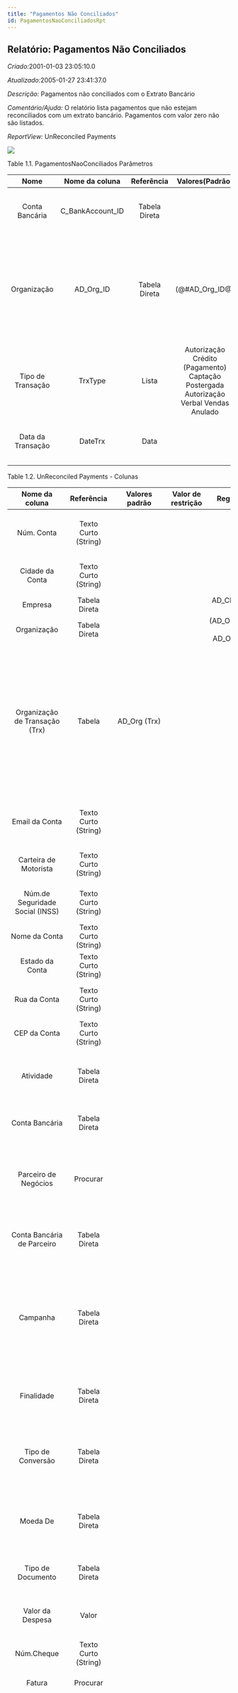 ```yaml
---
title: "Pagamentos Não Conciliados"
id: PagamentosNaoConciliadosRpt
---
```

<div id="d162283e1" class="section chapter">

<div class="titlepage">

<div>

<div>

## Relatório: Pagamentos Não Conciliados

</div>

</div>

</div>

<span class="emphasis"> *Criado:*</span>2001-01-03 23:05:10.0

<span class="emphasis">*Atualizado:*</span>2005-01-27 23:41:37.0

<span class="emphasis"> *Descrição:* </span>Pagamentos não conciliados
com o Extrato Bancário

<span class="emphasis"> *Comentário/Ajuda:* </span>O relatório lista
pagamentos que não estejam reconciliados com um extrato bancário.
Pagamentos com valor zero não são listados.

<span class="emphasis"> *ReportView:* </span>UnReconciled Payments

![](/img/manual/PagamentosNaoConciliados.png)

<div id="d162283e26" class="table">

<div class="table-title">

Table 1.1. PagamentosNaoConciliados
Parâmetros

</div>

<div class="table-contents">

|       Nome        |   Nome da coluna   |  Referência   |                                    Valores(Padrão)                                    |                 Descrição                 |                                                                      Comentário/Ajuda                                                                       |
| :---------------: | :----------------: | :-----------: | :-----------------------------------------------------------------------------------: | :---------------------------------------: | :---------------------------------------------------------------------------------------------------------------------------------------------------------: |
|  Conta Bancária   | C\_BankAccount\_ID | Tabela Direta |                                                                                       |              Conta no Banco               |                                                    A "Conta Bancária" identifica uma conta neste Banco.                                                     |
|    Organização    |    AD\_Org\_ID     | Tabela Direta |                                   (@\#AD\_Org\_ID@)                                   | Entidade organizacional dentro da Empresa | Uma "Organização" é uma unidade de sua "Empresa" ou "Entidade Legal" - os exemplos são loja, departamento. Você pode compartilhar dados entre organizações. |
| Tipo de Transação |      TrxType       |     Lista     | Autorização Crédito (Pagamento) Captação Postergada Autorização Verbal Vendas Anulado |  Tipo de transação de cartão de crédito   |                             O "Tipo de Transação" indica o tipo de transação a ser submetida à Companhia de Cartão de Crédito.                              |
| Data da Transação |      DateTrx       |     Data      |                                                                                       |             Data da Transação             |                                                 A "Data da Transação" indica a data da transação comercial.                                                 |

</div>

</div>

  

<div id="d162283e103" class="table">

<div class="table-title">

Table 1.2. UnReconciled Payments -
Colunas

</div>

<div class="table-contents">

|         Nome da coluna          |      Referência      |                                                                         Valores padrão                                                                          | Valor de restrição |                Regra de validação                |                                    Descrição                                     |                                                                                                                                                                                                                                                                                                                                                        Comentário/Ajuda                                                                                                                                                                                                                                                                                                                                                         |
| :-----------------------------: | :------------------: | :-------------------------------------------------------------------------------------------------------------------------------------------------------------: | :----------------: | :----------------------------------------------: | :------------------------------------------------------------------------------: | :-----------------------------------------------------------------------------------------------------------------------------------------------------------------------------------------------------------------------------------------------------------------------------------------------------------------------------------------------------------------------------------------------------------------------------------------------------------------------------------------------------------------------------------------------------------------------------------------------------------------------------------------------------------------------------------------------------------------------------: |
|           Núm. Conta            | Texto Curto (String) |                                                                                                                                                                 |                    |                                                  |                                  Account Number                                  |                                                                                                                                                                                                                                                                                                                             The Account Number indicates the Number assigned to this bank account.                                                                                                                                                                                                                                                                                                                              |
|         Cidade da Conta         | Texto Curto (String) |                                                                                                                                                                 |                    |                                                  |                    City or the Credit Card or Account Holder                     |                                                                                                                                                                                                                                                                                                                            The Account City indicates the City of the Credit Card or Account holder                                                                                                                                                                                                                                                                                                                             |
|             Empresa             |    Tabela Direta     |                                                                                                                                                                 |                    |        AD\_Client.AD\_Client\_ID \< \> 0         |                                   (ver acima)                                    |                                                                                                                                                                                                                                                                                                                                                           (ver acima)                                                                                                                                                                                                                                                                                                                                                           |
|           Organização           |    Tabela Direta     |                                                                                                                                                                 |                    | (AD\_Org.IsSummary='N' OR AD\_Org.AD\_Org\_ID=0) |                                   (ver acima)                                    |                                                                                                                                                                                                                                                                                                                                                           (ver acima)                                                                                                                                                                                                                                                                                                                                                           |
| Organização de Transação (Trx)  |        Tabela        |                                                                          AD\_Org (Trx)                                                                          |                    |                                                  |                      Performing or initiating organization                       |                                                                                                                                                                                                                                   The organization which performs or initiates this transaction (for another organization). The owning Organization may not be the transaction organization in a service bureau environment, with centralized services, and inter-organization transactions.                                                                                                                                                                                                                                    |
|         Email da Conta          | Texto Curto (String) |                                                                                                                                                                 |                    |                                                  |                                  Email Address                                   |                                                                                                                                                                                                                                                                                                                      The EMail Address indicates the EMail address off the Credit Card or Account holder.                                                                                                                                                                                                                                                                                                                       |
|      Carteira de Motorista      | Texto Curto (String) |                                                                                                                                                                 |                    |                                                  |                     Payment Identification - Driver License                      |                                                                                                                                                                                                                                                                                                                                       The Driver's License being used as identification.                                                                                                                                                                                                                                                                                                                                        |
| Núm.de Seguridade Social (INSS) | Texto Curto (String) |                                                                                                                                                                 |                    |                                                  |                   Payment Identification - Social Security No                    |                                                                                                                                                                                                                                                                                                                                    The Social Security number being used as identification.                                                                                                                                                                                                                                                                                                                                     |
|          Nome da Conta          | Texto Curto (String) |                                                                                                                                                                 |                    |                                                  |                      Name on Credit Card or Account holder                       |                                                                                                                                                                                                                                                                                                                                         The Name of the Credit Card or Account holder.                                                                                                                                                                                                                                                                                                                                          |
|         Estado da Conta         | Texto Curto (String) |                                                                                                                                                                 |                    |                                                  |                    State of the Credit Card or Account holder                    |                                                                                                                                                                                                                                                                                                                                         The State of the Credit Card or Account holder                                                                                                                                                                                                                                                                                                                                          |
|          Rua da Conta           | Texto Curto (String) |                                                                                                                                                                 |                    |                                                  |               Street address of the Credit Card or Account holder                |                                                                                                                                                                                                                                                                                                                                    The Street Address of the Credit Card or Account holder.                                                                                                                                                                                                                                                                                                                                     |
|          CEP da Conta           | Texto Curto (String) |                                                                                                                                                                 |                    |                                                  |                  Zip Code of the Credit Card or Account Holder                   |                                                                                                                                                                                                                                                                                                                                       The Zip Code of the Credit Card or Account Holder.                                                                                                                                                                                                                                                                                                                                        |
|            Atividade            |    Tabela Direta     |                                                                                                                                                                 |                    |                                                  |                                Business Activity                                 |                                                                                                                                                                                                                                                                                                                     Activities indicate tasks that are performed and used to utilize Activity based Costing                                                                                                                                                                                                                                                                                                                     |
|         Conta Bancária          |    Tabela Direta     |                                                                                                                                                                 |                    |                                                  |                               Account at the Bank                                |                                                                                                                                                                                                                                                                                                                                      The Bank Account identifies an account at this Bank.                                                                                                                                                                                                                                                                                                                                       |
|      Parceiro de Negócios       |       Procurar       |                                                                                                                                                                 |                    |                                                  |                          Identifies a Business Partner                           |                                                                                                                                                                                                                                                                                                         A Business Partner is anyone with whom you transact. This can include Vendor, Customer, Employee or Salesperson                                                                                                                                                                                                                                                                                                         |
|   Conta Bancária de Parceiro    |    Tabela Direta     |                                                                                                                                                                 |                    |                                                  |                       Bank Account of the Business Partner                       |                                                                                                                                                                                                                                                                                                                    The Partner Bank Account identifies the bank account to be used for this Business Partner                                                                                                                                                                                                                                                                                                                    |
|            Campanha             |    Tabela Direta     |                                                                                                                                                                 |                    |                                                  |                                Marketing Campaign                                |                                                                                                                                                                                                                                                                              The Campaign defines a unique marketing program. Projects can be associated with a pre defined Marketing Campaign. You can then report based on a specific Campaign.                                                                                                                                                                                                                                                                               |
|           Finalidade            |    Tabela Direta     |                                                                                                                                                                 |                    |                                                  |                           Additional document charges                            |                                                                                                                                                                                                                                                                                                                             The Charge indicates a type of Charge (Handling, Shipping, Restocking)                                                                                                                                                                                                                                                                                                                              |
|        Tipo de Conversão        |    Tabela Direta     |                                                                                                                                                                 |                    |                                                  |                          Currency Conversion Rate Type                           |                                                                                                                                                                                                                                                                                                     The Currency Conversion Rate Type lets you define different type of rates, e.g. Spot, Corporate and/or Sell/Buy rates.                                                                                                                                                                                                                                                                                                      |
|            Moeda De             |    Tabela Direta     |                                                                                                                                                                 |                    |                                                  |                           The Currency for this record                           |                                                                                                                                                                                                                                                                                                                          Indicates the Currency to be used when processing or reporting on this record                                                                                                                                                                                                                                                                                                                          |
|        Tipo de Documento        |    Tabela Direta     |                                                                                                                                                                 |                    |                                                  |                              Document type or rules                              |                                                                                                                                                                                                                                                                                                                               The Document Type determines document sequence and processing rules                                                                                                                                                                                                                                                                                                                               |
|        Valor da Despesa         |        Valor         |                                                                                                                                                                 |                    |                                                  |                                  Charge Amount                                   |                                                                                                                                                                                                                                                                                                                                The Charge Amount indicates the amount for an additional charge.                                                                                                                                                                                                                                                                                                                                 |
|           Núm.Cheque            | Texto Curto (String) |                                                                                                                                                                 |                    |                                                  |                                   Check Number                                   |                                                                                                                                                                                                                                                                                                                                       The Check Number indicates the number on the check.                                                                                                                                                                                                                                                                                                                                       |
|             Fatura              |       Procurar       |                                                                                                                                                                 |                    |                                                  |                                Invoice Identifier                                |                                                                                                                                                                                                                                                                                                                                                      The Invoice Document.                                                                                                                                                                                                                                                                                                                                                      |
|             Pedido              |       Procurar       |                                                                                                                                                                 |                    |                                                  |                                      Order                                       |                                                                                                                                                                                                                                                          The Order is a control document. The Order is complete when the quantity ordered is the same as the quantity shipped and invoiced. When you close an order, unshipped (backordered) quantities are cancelled.                                                                                                                                                                                                                                                          |
|        Lote de Pagamento        |       Procurar       |                                                                                                                                                                 |                    |                                                  |                              Payment batch for EFT                               |                                                                                                                                                                                                                                                                                                                                             Electronic Fund Transfer Payment Batch.                                                                                                                                                                                                                                                                                                                                             |
|            Pagamento            |       Procurar       |                                                                                                                                                                 |                    |                                                  |                                Payment identifier                                |                                                                                                                                                                                                                                                                                                                                       The Payment is a unique identifier of this payment.                                                                                                                                                                                                                                                                                                                                       |
|             Projeto             |    Tabela Direta     |                                                                                                                                                                 |                    |                                                  |                                Financial Project                                 |                                                                                                                                                                                                                                                                                                                           A Project allows you to track and control internal or external activities.                                                                                                                                                                                                                                                                                                                            |
|             Criado              |      Data+Hora       |                                                                            (SYSDATE)                                                                            |                    |                                                  |                           Date this record was created                           |                                                                                                                                                                                                                                                                                                                               The Created field indicates the date that this record was created.                                                                                                                                                                                                                                                                                                                                |
|           Criado por            |        Tabela        |                                                                            AD\_User                                                                             |                    |                                                  |                          User who created this records                           |                                                                                                                                                                                                                                                                                                                                The Created By field indicates the user who created this record.                                                                                                                                                                                                                                                                                                                                 |
|          Validade Mês           |       Inteiro        |                                                                                                                                                                 |                    |                                                  |                                   Expiry Month                                   |                                                                                                                                                                                                                                                                                                                                The Expiry Month indicates the expiry month for this credit card.                                                                                                                                                                                                                                                                                                                                |
|          Validade Ano           |       Inteiro        |                                                                                                                                                                 |                    |                                                  |                                   Expiry Year                                    |                                                                                                                                                                                                                                                                                                                                 The Expiry Year indicates the expiry year for this credit card.                                                                                                                                                                                                                                                                                                                                 |
|             Número              | Texto Curto (String) |                                                                                                                                                                 |                    |                                                  |                                Credit Card Number                                |                                                                                                                                                                                                                                                                                                                    The Credit Card number indicates the number on the credit card, without blanks or spaces.                                                                                                                                                                                                                                                                                                                    |
|        Cartão de Crédito        |        Lista         |                               Amex Cabal ATM Diners Elo Hipercard MasterCard Discover Outros Cartão de Compras Sorocred Aura Visa                               |                    |                                                  |                           Credit Card (Visa, MC, AmEx)                           |                                                                                                                                                                                                                                                                                                             The Credit Card drop down list box is used for selecting the type of Credit Card presented for payment.                                                                                                                                                                                                                                                                                                             |
|      Código de Verificação      | Texto Curto (String) |                                                                                                                                                                 |                    |                                                  |                   Credit Card Verification code on credit card                   |                                                                                                                                                                                                                                                                                                 The Credit Card Verification indicates the verification code on the credit card (AMEX 4 digits on front; MC,Visa 3 digits back)                                                                                                                                                                                                                                                                                                 |
|          Data da Conta          |         Data         |                                                                                                                                                                 |                    |                                                  |                                 Accounting Date                                  |                                                                                                                                                                                                                                                                               The Accounting Date indicates the date to be used on the General Ledger account entries generated from this document. It is also used for any currency conversion.                                                                                                                                                                                                                                                                                |
|        Data da Transação        |         Data         |                                                                                                                                                                 |                    |                                                  |                                 Transaction Date                                 |                                                                                                                                                                                                                                                                                                                                   The Transaction Date indicates the date of the transaction.                                                                                                                                                                                                                                                                                                                                   |
|            Descrição            | Texto Curto (String) |                                                                                                                                                                 |                    |                                                  |                     Optional short description of the record                     |                                                                                                                                                                                                                                                                                                                                           A description is limited to 255 characters.                                                                                                                                                                                                                                                                                                                                           |
|        Valor do Desconto        |        Valor         |                                                                                                                                                                 |                    |                                                  |                          Calculated amount of discount                           |                                                                                                                                                                                                                                                                                                                            The Discount Amount indicates the discount amount for a document or line.                                                                                                                                                                                                                                                                                                                            |
|        Ação do Documento        |        Lista         | \< Nenhum\> Aprovar Fechar Completo Invalidar Lançar Preparar Estornar - Provisão Estornar - Corrigir Reativar Rejeitar Anulado Espere Completar Destravar (CO) |                    |                                                  |                       The targeted status of the document                        |                                                                                                                                                                                                                                                                                                                   You find the current status in the Document Status field. The options are listed in a popup                                                                                                                                                                                                                                                                                                                   |
|       Estado do Documento       |        Lista         |     Desconhecido Aprovado Fechado Completado Esboçado Inválido Em Progresso Não Aprovado Estornado Anulado Aguardando Confirmação Esperando pagamento (DR)      |                    |                                                  |                        The current status of the document                        |                                                                                                                                                                                                                                                                                          The Document Status indicates the status of a document at this time. If you want to change the document status, use the Document Action field                                                                                                                                                                                                                                                                                          |
|       Número do Documento       | Texto Curto (String) |                                                                                                                                                                 |                    |                                                  |                     Document sequence number of the document                     | The document number is usually automatically generated by the system and determined by the document type of the document. If the document is not saved, the preliminary number is displayed in "\< \> ". If the document type of your document has no automatic document sequence defined, the field is empty if you create a new document. This is for documents which usually have an external number (like vendor invoice). If you leave the field empty, the system will generate a document number for you. The document sequence used for this fallback number is defined in the "Maintain Sequence" window with the name "DocumentNo\_\< TableName\> ", where TableName is the actual name of the table (e.g. C\_Order). |
|              Ativo              |       Sim-Não        |                                                                               (Y)                                                                               |                    |                                                  |                                   (ver acima)                                    |                                                                                                                                                                                                                                                                                                                                                           (ver acima)                                                                                                                                                                                                                                                                                                                                                           |
|             Alocado             |       Sim-Não        |                                                                                                                                                                 |                    |                                                  |                   Indicates if the payment has been allocated                    |                                                                                                                                                                                                                                                                                                           The Allocated checkbox indicates if a payment has been allocated or associated with an invoice or invoices.                                                                                                                                                                                                                                                                                                           |
|            Aprovado             |       Sim-Não        |                                                                                                                                                                 |                    |                                                  |                   Indicates if this document requires approval                   |                                                                                                                                                                                                                                                                                                                 The Approved checkbox indicates if this document requires approval before it can be processed.                                                                                                                                                                                                                                                                                                                  |
|          Acesso Online          |       Sim-Não        |                                                                                                                                                                 |                    |                                                  |                              Can be accessed online                              |                                                                                                                                                                                                                                                                                                                      The Online Access check box indicates if the application can be accessed via the web.                                                                                                                                                                                                                                                                                                                      |
|     Pagamento a Maior/Menor     |       Sim-Não        |                                                                                                                                                                 |                    |                                                  |          Over-Payment (unallocated) or Under-Payment (partial payment)           |                                                                                                                                                                                                                                                   Overpayments (negative) are unallocated amounts and allow you to receive money for more than the particular invoice. Underpayments (positive) is a partial payment for the invoice. You do not write off the unpaid amount.                                                                                                                                                                                                                                                   |
|      Pagamento Antecipado       |       Sim-Não        |                                                                                                                                                                 |                    |                                                  |                       The Payment/Receipt is a Prepayment                        |                                                                                                                                                                                                                                                                       Payments not allocated to an invoice with a charge are posted to Unallocated Payments. When setting this flag, the payment is posted to the Customer or Vendor Prepayment account.                                                                                                                                                                                                                                                                        |
|             Recibo              |       Sim-Não        |                                                                                                                                                                 |                    |                                                  |                      This is a sales transaction (receipt)                       |                                                                                                                                                                                                                                                                                                                                                                                                                                                                                                                                                                                                                                                                                                                                 |
|          Reconciliado           |       Sim-Não        |                                                                                                                                                                 |                    |                                                  |                    Payment is reconciled with bank statement                     |                                                                                                                                                                                                                                                                                                                                                                                                                                                                                                                                                                                                                                                                                                                                 |
|          Auto-Serviço           |       Sim-Não        |                                                                                                                                                                 |                    |                                                  |    This is a Self-Service entry or this entry can be changed via Self-Service    |                                                                                                                                                                                                                                                          Self-Service allows users to enter data or update their data. The flag indicates, that this record was entered or created via Self-Service or that the user can change it via the Self-Service functionality.                                                                                                                                                                                                                                                          |
|       Transação de Vendas       |       Sim-Não        |                                                                                                                                                                 |                    |                                                  |                           This is a Sales Transaction                            |                                                                                                                                                                                                                                                                                                                          The Sales Transaction checkbox indicates if this item is a Sales Transaction.                                                                                                                                                                                                                                                                                                                          |
|              Micr               | Texto Curto (String) |                                                                                                                                                                 |                    |                                                  |                 Combination of routing no, account and check no                  |                                                                                                                                                                                                                                                                                                                 The Micr number is the combination of the bank routing number, account number and check number                                                                                                                                                                                                                                                                                                                  |
|        Multiplicador CAP        |        Número        |                                                                                                                                                                 |                    |                                                  |                               Payables Multiplier                                |                                                                                                                                                                                                                                                                                                                                                                                                                                                                                                                                                                                                                                                                                                                                 |
|          Valor Aberto           |        Valor         |                                                                               (0)                                                                               |                    |                                                  |                                 Open item amount                                 |                                                                                                                                                                                                                                                                                                                                                                                                                                                                                                                                                                                                                                                                                                                                 |
|      Processamento Online       |       Sim-Não        |                                                                                                                                                                 |                    |                                                  |                       This payment can be processed online                       |                                                                                                                                                                                                                                                                                                                             The Online Processing indicates if the payment can be processed online.                                                                                                                                                                                                                                                                                                                             |
|    ID da Transação Original     | Texto Curto (String) |                                                                                                                                                                 |                    |                                                  |                             Original Transaction ID                              |                                                                                                                                                                                                                                                                                                      The Original Transaction ID is used for reversing transactions and indicates the transaction that has been reversed.                                                                                                                                                                                                                                                                                                       |
|     Pagamento a Maior/Menor     |        Valor         |                                                                                                                                                                 |                    |                                                  |       Over-Payment (unallocated) or Under-Payment (partial payment) Amount       |                                                                                                                                                                                                                                                   Overpayments (negative) are unallocated amounts and allow you to receive money for more than the particular invoice. Underpayments (positive) is a partial payment for the invoice. You do not write off the unpaid amount.                                                                                                                                                                                                                                                   |
|       Valor do Pagamento        |        Valor         |                                                                                                                                                                 |                    |                                                  |                                Amount being paid                                 |                                                                                                                                                                                                                                                                                            Indicates the amount this payment is for. The payment amount can be for single or multiple invoices or a partial payment for an invoice.                                                                                                                                                                                                                                                                                             |
|            Número PC            | Texto Curto (String) |                                                                                                                                                                 |                    |                                                  |                              Purchase Order Number                               |                                                                                                                                                                                                                                                                                                                                 The PO Number indicates the number assigned to a purchase order                                                                                                                                                                                                                                                                                                                                 |
|             Lançado             |        Lista         |      Não Balanceado Não Conversível (sem taxa de conversão) Erro de Contabilização Conta Inválida Não Lançado Período Fechado Lançamento Preparado Lançado      |                    |                                                  |                                  Posting status                                  |                                                                                                                                                                                                                                                                                                                   The Posted field indicates the status of the Generation of General Ledger Accounting Lines                                                                                                                                                                                                                                                                                                                    |
|           Processado            |       Sim-Não        |                                                                                                                                                                 |                    |                                                  |                         The document has been processed                          |                                                                                                                                                                                                                                                                                                                              The Processed checkbox indicates that a document has been processed.                                                                                                                                                                                                                                                                                                                               |
|          Processado Em          |        Número        |                                                                                                                                                                 |                    |                                                  | The date+time (expressed in decimal format) when the document has been processed |                                                                                                                                                                                                                                                                                                The ProcessedOn Date+Time save the exact moment (nanoseconds precision if allowed by the DB) when a document has been processed.                                                                                                                                                                                                                                                                                                 |
|         Processar Agora         |       Sim-Não        |                                                                                                                                                                 |                    |                                                  |                                                                                  |                                                                                                                                                                                                                                                                                                                                                                                                                                                                                                                                                                                                                                                                                                                                 |
|      Código de Autorização      | Texto Curto (String) |                                                                                                                                                                 |                    |                                                  |                           Authorization Code returned                            |                                                                                                                                                                                                                                                                                                                      The Authorization Code indicates the code returned from the electronic transmission.                                                                                                                                                                                                                                                                                                                       |
|       Endereço Verificado       |       Sim-Não        |                                                                                                                                                                 |                    |                                                  |                          This address has been verified                          |                                                                                                                                                                                                                                                                                                                   The Address Verified indicates if the address has been verified by the Credit Card Company.                                                                                                                                                                                                                                                                                                                   |
|         CEP Verificado          |       Sim-Não        |                                                                                                                                                                 |                    |                                                  |                          The Zip Code has been verified                          |                                                                                                                                                                                                                                                                                                                    The Zip Verified indicates if the zip code has been verified by the Credit Card Company.                                                                                                                                                                                                                                                                                                                     |
|         ID de Reversão          |        Tabela        |                                                                           C\_Invoice                                                                            |                    |                                                  |                             ID of document reversal                              |                                                                                                                                                                                                                                                                                                                                                                                                                                                                                                                                                                                                                                                                                                                                 |
|           Informação            | Texto Curto (String) |                                                                                                                                                                 |                    |                                                  |                                  Response info                                   |                                                                                                                                                                                                                                                                                                                       The Info indicates any response information returned from the Credit Card Company.                                                                                                                                                                                                                                                                                                                        |
|       Número de Rastreio        | Texto Curto (String) |                                                                                                                                                                 |                    |                                                  |                               Bank Routing Number                                |                                                                                                                                                                                                                                                                                                     The Bank Routing Number (ABA Number) identifies a legal Bank. It is used in routing checks and electronic transactions.                                                                                                                                                                                                                                                                                                     |
|           Referência            | Texto Curto (String) |                                                                                                                                                                 |                    |                                                  |                                Payment reference                                 |                                                                                                                                                                                                                                                                                                                The Payment Reference indicates the reference returned from the Credit Card Company for a payment                                                                                                                                                                                                                                                                                                                |
|      Mensagem de Resposta       | Texto Curto (String) |                                                                                                                                                                 |                    |                                                  |                                 Response message                                 |                                                                                                                                                                                                                                                                                                        The Response Message indicates the message returned from the Credit Card Company as the result of a transmission                                                                                                                                                                                                                                                                                                         |
|            Resultado            | Texto Curto (String) |                                                                                                                                                                 |                    |                                                  |                              Result of transmission                              |                                                                                                                                                                                                                                                                                                                    The Response Result indicates the result of the transmission to the Credit Card Company.                                                                                                                                                                                                                                                                                                                     |
|        Valor do Imposto         |        Valor         |                                                                                                                                                                 |                    |                                                  |                            Tax Amount for a document                             |                                                                                                                                                                                                                                                                                                                                  The Tax Amount displays the total tax amount for a document.                                                                                                                                                                                                                                                                                                                                   |
|        Tipo de Pagamento        |        Lista         |                                         Depósito Direto Cartão de Crédito Débito Direto Cheque Conta Bancária Dinheiro                                          |                    |                                                  |                                Method of Payment                                 |                                                                                                                                                                                                                                                                                                            The Tender Type indicates the method of payment (ACH or Direct Deposit, Credit Card, Check, Direct Debit)                                                                                                                                                                                                                                                                                                            |
|        Tipo de Transação        |        Lista         |                                      Autorização Crédito (Pagamento) Captação Postergada Autorização Verbal Vendas Anulado                                      |                    |                                                  |                         Type of credit card transaction                          |                                                                                                                                                                                                                                                                                                               The Transaction Type indicates the type of transaction to be submitted to the Credit Card Company.                                                                                                                                                                                                                                                                                                                |
|           Atualizado            |      Data+Hora       |                                                                            (SYSDATE)                                                                            |                    |                                                  |                           Date this record was updated                           |                                                                                                                                                                                                                                                                                                                               The Updated field indicates the date that this record was updated.                                                                                                                                                                                                                                                                                                                                |
|         Atualizado por          |        Tabela        |                                                                            AD\_User                                                                             |                    |                                                  |                          User who updated this records                           |                                                                                                                                                                                                                                                                                                                                The Updated By field indicates the user who updated this record.                                                                                                                                                                                                                                                                                                                                 |
|         Centro de Custo         |        Tabela        |                                                                       Account\_ID - User1                                                                       |                    |                                                  |                          User defined list element \#1                           |                                                                                                                                                                                                                                                                                                          The user defined element displays the optional elements that have been defined for this account combination.                                                                                                                                                                                                                                                                                                           |
|        Centro de Custo 2        |        Tabela        |                                                                       Account\_ID - User2                                                                       |                    |                                                  |                          User defined list element \#2                           |                                                                                                                                                                                                                                                                                                          The user defined element displays the optional elements that have been defined for this account combination.                                                                                                                                                                                                                                                                                                           |
|  Código de Autorização Verbal   | Texto Curto (String) |                                                                                                                                                                 |                    |                                                  |                Voice Authorization Code from credit card company                 |                                                                                                                                                                                                                                                                                                                     The Voice Authorization Code indicates the code received from the Credit Card Company.                                                                                                                                                                                                                                                                                                                      |
|         Valor da Baixa          |        Valor         |                                                                                                                                                                 |                    |                                                  |                               Amount to write-off                                |                                                                                                                                                                                                                                                                                                                          The Write Off Amount indicates the amount to be written off as uncollectible.                                                                                                                                                                                                                                                                                                                          |

</div>

</div>

  

</div>
